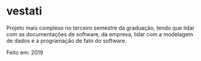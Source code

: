 # vestati
Projeto mais complexo no terceiro semestre da graduação, tendo que lidar com as documentações de software, da empresa, lidar com a modelagem de dados e a programação de fato do software. 

Feito em: 2019
